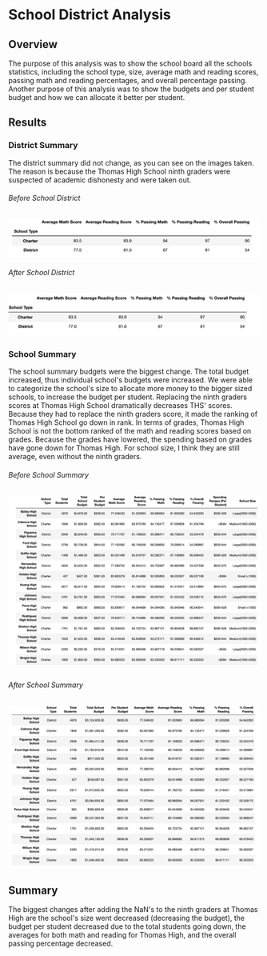 # School District Analysis
## Overview
The purpose of this analysis was to show the school board all the schools statistics, including the school type, size, average math and reading scores, passing math and reading percentages, and overall percentage passing. Another purpose of this analysis was to show the budgets and per student budget and how we can allocate it better per student. 
## Results
### District Summary
The district summary did not change, as you can see on the images taken. The reason is because the Thomas High School ninth graders were suspected of academic dishonesty and were taken out.
###### Before School District
![Before_District](Resources/Before_District.png)
###### After School District
![After_District](Resources/After_District.png)
### School Summary
The school summary budgets were the biggest change. The total budget increased, thus individual school's budgets were increased. We were able to categorize the school's size to allocate more money to the bigger sized schools, to increase the budget per student. Replacing the ninth graders scores at Thomas High School dramatically decreases THS' scores. Because they had to replace the ninth graders score, it made the ranking of Thomas High School go down in rank. In terms of grades, Thomas High School is not the bottom ranked of the math and reading scores based on grades. Because the grades have lowered, the spending based on grades have gone down for Thomas High. For school size, I think they are still average, even without the ninth graders. 
###### Before School Summary
![Before_School](Resources/Before_School.png)
###### After School Summary
![After_School](Resources/After_School.png)
## Summary
The biggest changes after adding the NaN's to the ninth graders at Thomas High are the school's size went decreased (decreasing the budget), the budget per student decreased due to the total students going down, the averages for both math and reading for Thomas High, and the overall passing percentage decreased.
